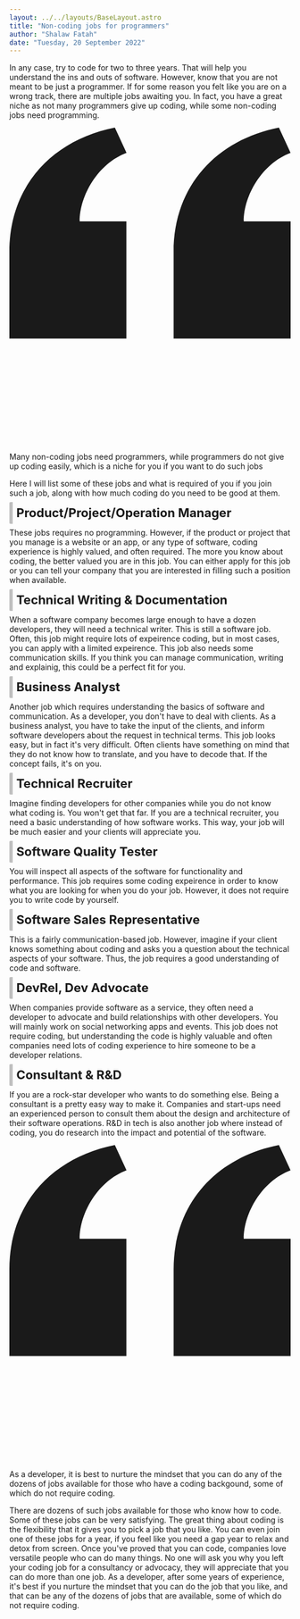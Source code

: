 ```yaml
---
layout: ../../layouts/BaseLayout.astro
title: "Non-coding jobs for programmers"
author: "Shalaw Fatah"
date: "Tuesday, 20 September 2022"
---
```

In any case, try to code for two to three years. That will help you understand the ins and outs of software. However, know that you are not meant to be just a programmer. If for some reason you felt like you are on a wrong track, there are multiple jobs awaiting you. In fact, you have a great niche as not many programmers give up coding, while some non-coding jobs need programming.
<div class="max-w-4xl my-4 p-4 text-black bg-gray-100 shadow">
  <div class="mb-2">
                  <svg class="h-12 mx-auto my-3 text-gray-400 dark:text-gray-600" viewBox="0 0 24 27" fill="none" xmlns="http://www.w3.org/2000/svg">
              <path d="M14.017 18L14.017 10.609C14.017 4.905 17.748 1.039 23 0L23.995 2.151C21.563 3.068 20 5.789 20 8H24V18H14.017ZM0 18V10.609C0 4.905 3.748 1.038 9 0L9.996 2.151C7.563 3.068 6 5.789 6 8H9.983L9.983 18L0 18Z" fill="currentColor"/>
          </svg> 
    <p class="px-4 text-3xl text-center text-gray-600 font-bold paragraph">
      Many non-coding jobs need programmers, while programmers do not give up coding easily, which is a niche for you if you want to do such jobs
    </p>
  </div>
</div>

Here I will list some of these jobs and what is required of you if you join such a job, along with how much coding do you need to be good at them.

## Product/Project/Operation Manager
These jobs requires no programming. However, if the product or project that you manage is a website or an app, or any type of software, coding experience is highly valued, and often required. The more you know about coding, the better valued you are in this job.
You can either apply for this job or you can tell your company that you are interested in filling such a position when available.

## Technical Writing & Documentation
When a software company becomes large enough to have a dozen developers, they will need a technical writer. This is still a software job. Often, this job might require lots of expeirence coding, but in most cases, you can apply with a limited expeirence. 
This job also needs some communication skills. If you think you can manage communication, writing and explainig, this could be a perfect fit for you.

## Business Analyst
Another job which requires understanding the basics of software and communication. As a developer, you don't have to deal with clients. As a business analyst, you have to take the input of the clients, and inform software developers about the request in technical terms.
This job looks easy, but in fact it's very difficult. Often clients have something on mind that they do not know how to translate, and you have to decode that. If the concept fails, it's on you.

## Technical Recruiter
Imagine finding developers for other companies while you do not know what coding is. You won't get that far. If you are a technical recruiter, you need a basic understanding of how software works. This way, your job will be much easier and your clients will appreciate you. 

## Software Quality Tester
You will inspect all aspects of the software for functionality and performance. This job requires some coding expeirence in order to know what you are looking for when you do your job. However, it does not require you to write code by yourself. 

## Software Sales Representative
This is a fairly communication-based job. However, imagine if your client knows something about coding and asks you a question about the technical aspects of your software. Thus, the job requires a good understanding of code and software. 

## DevRel, Dev Advocate
When companies provide software as a service, they often need a developer to advocate and build relationships with other developers. You will mainly work on social networking apps and events. 
This job does not require coding, but understanding the code is highly valuable and often companies need lots of coding experience to hire someone to be a developer relations. 

## Consultant & R&D
If you are a rock-star developer who wants to do something else. Being a consultant is a pretty easy way to make it. Companies and start-ups need an experienced person to consult them about the design and architecture of their software operations. 
R&D in tech is also another job where instead of coding, you do research into the impact and potential of the software. 
<div class="max-w-4xl my-4 p-4 text-black bg-gray-100 shadow">
  <div class="mb-2">
                  <svg class="h-12 mx-auto my-3 text-gray-400 dark:text-gray-600" viewBox="0 0 24 27" fill="none" xmlns="http://www.w3.org/2000/svg">
              <path d="M14.017 18L14.017 10.609C14.017 4.905 17.748 1.039 23 0L23.995 2.151C21.563 3.068 20 5.789 20 8H24V18H14.017ZM0 18V10.609C0 4.905 3.748 1.038 9 0L9.996 2.151C7.563 3.068 6 5.789 6 8H9.983L9.983 18L0 18Z" fill="currentColor"/>
          </svg> 
    <p class="px-4 text-3xl text-center text-gray-600 font-bold paragraph">
      As a developer, it is best to nurture the mindset that you can do any of the dozens of jobs available for those who have a coding backgound, some of which do not require coding.
    </p>
  </div>
</div>

There are dozens of such jobs available for those who know how to code. Some of these jobs can be very satisfying. The great thing about coding is the flexibility that it gives you to pick a job that you like.
You can even join one of these jobs for a year, if you feel like you need a gap year to relax and detox from screen. Once you've proved that you can code, companies love versatile people who can do many things. No one will ask you why you left your coding job for a consultancy or advocacy, they will appreciate that you can do more than one job. 
As a developer, after some years of experience, it's best if you nurture the mindset that you can do the job that you like, and that can be any of the dozens of jobs that are available, some of which do not require coding. 



<style>
    h2 {
        font-size: 22px;
        font-weight: 700;
        border-left: 6px solid #C0C0C0;
        display: inline;
        padding: .4rem;
        border-radius: 2px;
    }
</style>